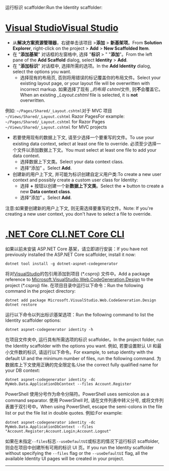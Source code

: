 <span data-ttu-id="39dca-101">运行标识 scaffolder:</span><span class="sxs-lookup"><span data-stu-id="39dca-101">Run the Identity scaffolder:</span></span>

# <a name="visual-studiotabvisual-studio"></a>[<span data-ttu-id="39dca-102">Visual Studio</span><span class="sxs-lookup"><span data-stu-id="39dca-102">Visual Studio</span></span>](#tab/visual-studio)

* <span data-ttu-id="39dca-103">从**解决方案资源管理器**，右键单击该项目 >**添加** > **新基架项**。</span><span class="sxs-lookup"><span data-stu-id="39dca-103">From **Solution Explorer**, right-click on the project > **Add** > **New Scaffolded Item**.</span></span>
* <span data-ttu-id="39dca-104">在 "**添加基架**" 对话框的左窗格中, 选择 "**标识** > " "**添加**"。</span><span class="sxs-lookup"><span data-stu-id="39dca-104">From the left pane of the **Add Scaffold** dialog, select **Identity** > **Add**.</span></span>
* <span data-ttu-id="39dca-105">在 "**添加标识**" 对话框中, 选择所需的选项。</span><span class="sxs-lookup"><span data-stu-id="39dca-105">In the **Add Identity** dialog, select the options you want.</span></span>
  * <span data-ttu-id="39dca-106">选择现有的布局页, 否则将用错误的标记覆盖你的布局文件。</span><span class="sxs-lookup"><span data-stu-id="39dca-106">Select your existing layout page, or your layout file will be overwritten with incorrect markup.</span></span> <span data-ttu-id="39dca-107">如果选择了现有 *\_的布局 cshtml*文件, 则**不**会覆盖它。</span><span class="sxs-lookup"><span data-stu-id="39dca-107">When an existing *\_Layout.cshtml* file is selected, it is **not** overwritten.</span></span>

 <span data-ttu-id="39dca-108">例如: `~/Pages/Shared/_Layout.cshtml`对于 MVC 项目`~/Views/Shared/_Layout.cshtml` Razor Pages</span><span class="sxs-lookup"><span data-stu-id="39dca-108">For example: `~/Pages/Shared/_Layout.cshtml` for Razor Pages `~/Views/Shared/_Layout.cshtml` for MVC projects</span></span>
* <span data-ttu-id="39dca-109">若要使用现有的数据上下文, 请至少选择一个要重写的文件。</span><span class="sxs-lookup"><span data-stu-id="39dca-109">To use your existing data context, select at least one file to override.</span></span> <span data-ttu-id="39dca-110">必须至少选择一个文件以添加数据上下文。</span><span class="sxs-lookup"><span data-stu-id="39dca-110">You must select at least one file to add your data context.</span></span>
  * <span data-ttu-id="39dca-111">选择数据上下文类。</span><span class="sxs-lookup"><span data-stu-id="39dca-111">Select your data context class.</span></span>
  * <span data-ttu-id="39dca-112">选择“添加”  。</span><span class="sxs-lookup"><span data-stu-id="39dca-112">Select **Add**.</span></span>
* <span data-ttu-id="39dca-113">创建新的用户上下文, 并可能为标识创建自定义用户类:</span><span class="sxs-lookup"><span data-stu-id="39dca-113">To create a new user context and possibly create a custom user class for Identity:</span></span>
  * <span data-ttu-id="39dca-114">选择 **+** 按钮以创建一个新**数据上下文类**。</span><span class="sxs-lookup"><span data-stu-id="39dca-114">Select the **+** button to create a new **Data context class**.</span></span>
  * <span data-ttu-id="39dca-115">选择“添加”  。</span><span class="sxs-lookup"><span data-stu-id="39dca-115">Select **Add**.</span></span>

<span data-ttu-id="39dca-116">注意:如果要创建新的用户上下文, 则无需选择要重写的文件。</span><span class="sxs-lookup"><span data-stu-id="39dca-116">Note: If you're creating a new user context, you don't have to select a file to override.</span></span>

# <a name="net-core-clitabnetcore-cli"></a>[<span data-ttu-id="39dca-117">.NET Core CLI</span><span class="sxs-lookup"><span data-stu-id="39dca-117">.NET Core CLI</span></span>](#tab/netcore-cli)

<span data-ttu-id="39dca-118">如果以前未安装 ASP.NET Core 基架，请立即进行安装：</span><span class="sxs-lookup"><span data-stu-id="39dca-118">If you have not previously installed the ASP.NET Core scaffolder, install it now:</span></span>

```console
dotnet tool install -g dotnet-aspnet-codegenerator
```

<span data-ttu-id="39dca-119">将对[VisualStudio](https://www.nuget.org/packages/Microsoft.VisualStudio.Web.CodeGeneration.Design/)的包引用添加到项目 (\*.csproj) 文件中。</span><span class="sxs-lookup"><span data-stu-id="39dca-119">Add a package reference to [Microsoft.VisualStudio.Web.CodeGeneration.Design](https://www.nuget.org/packages/Microsoft.VisualStudio.Web.CodeGeneration.Design/) to the project (\*.csproj) file.</span></span> <span data-ttu-id="39dca-120">在项目目录中运行以下命令：</span><span class="sxs-lookup"><span data-stu-id="39dca-120">Run the following command in the project directory:</span></span>

```console
dotnet add package Microsoft.VisualStudio.Web.CodeGeneration.Design
dotnet restore
```

<span data-ttu-id="39dca-121">运行以下命令以列出标识基架选项：</span><span class="sxs-lookup"><span data-stu-id="39dca-121">Run the following command to list the Identity scaffolder options:</span></span>

```console
dotnet aspnet-codegenerator identity -h
```

<span data-ttu-id="39dca-122">在项目文件夹中, 运行具有所需选项的标识 scaffolder。</span><span class="sxs-lookup"><span data-stu-id="39dca-122">In the project folder, run the Identity scaffolder with the options you want.</span></span> <span data-ttu-id="39dca-123">例如, 若要设置默认 UI 和最小文件数的标识, 请运行以下命令。</span><span class="sxs-lookup"><span data-stu-id="39dca-123">For example, to setup identity with the default UI and the minimum number of files, run the following command.</span></span> <span data-ttu-id="39dca-124">为数据库上下文使用正确的完全限定名:</span><span class="sxs-lookup"><span data-stu-id="39dca-124">Use the correct fully qualified name for your DB context:</span></span>

```console
dotnet aspnet-codegenerator identity -dc MyWeb.Data.ApplicationDbContext --files Account.Register
```

<span data-ttu-id="39dca-125">PowerShell 使用分号作为命令分隔符。</span><span class="sxs-lookup"><span data-stu-id="39dca-125">PowerShell uses semicolon as a command separator.</span></span> <span data-ttu-id="39dca-126">使用 PowerShell 时, 请在文件列表中转义分号, 或将文件列表置于双引号中。</span><span class="sxs-lookup"><span data-stu-id="39dca-126">When using PowerShell, escape the semi-colons in the file list or put the file list in double quotes.</span></span> <span data-ttu-id="39dca-127">例如:</span><span class="sxs-lookup"><span data-stu-id="39dca-127">For example:</span></span>

```console
dotnet aspnet-codegenerator identity -dc MyWeb.Data.ApplicationDbContext --files "Account.Register;Account.Login;Account.Logout"
```

<span data-ttu-id="39dca-128">如果在未指定`--files`标志`--useDefaultUI`或标志的情况下运行标识 scaffolder, 则会在项目中创建所有可用的标识 UI 页。</span><span class="sxs-lookup"><span data-stu-id="39dca-128">If you run the Identity scaffolder without specifying the `--files` flag or the `--useDefaultUI` flag, all the available Identity UI pages will be created in your project.</span></span>

---
